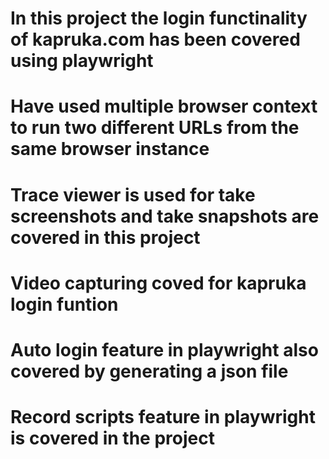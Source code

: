 ﻿# In this project the login functinality of kapruka.com has been covered using playwright
 # Have used multiple browser context to run two different URLs from the same browser instance
 # Trace viewer is used for take screenshots and take snapshots are covered in this project
 # Video capturing coved for kapruka login funtion
 # Auto login feature in playwright also covered by generating a json file
 # Record scripts feature in playwright is covered in the project
